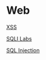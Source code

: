 # Web

[XSS](Web%206e4bfa7e46d9471f828f03ebb5e0a2bc/XSS%201f1c0d5765a84bbf885cf0c7547e2373.md)

[SQLI Labs](Web%206e4bfa7e46d9471f828f03ebb5e0a2bc/SQLI%20Labs%20575885d46e084f1093bcc8ac4f334222.md)

[SQL Injection](Web%206e4bfa7e46d9471f828f03ebb5e0a2bc/SQL%20Injection%20a84b9867bdbd418499f2c863206e03af.md)